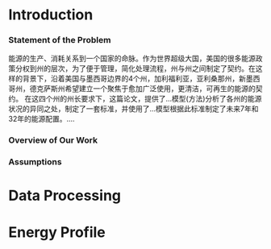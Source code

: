 # Introduction


### Statement of the Problem
能源的生产、消耗关系到一个国家的命脉。作为世界超级大国，美国的很多能源政策分权到州的层次，为了便于管理，简化处理流程，州与州之间制定了契约。在这样的背景下，沿着美国与墨西哥边界的4个州，加利福利亚，亚利桑那州，新墨西哥州，德克萨斯州希望建立一个聚焦于愈加广泛使用，更清洁，可再生的能源的契约。
在这四个州的州长要求下，这篇论文，提供了...模型(方法)分析了各州的能源状况的异同之处，制定了一套标准，并使用了...模型根据此标准制定了未来7年和32年的能源配置。....

### Overview of Our Work

### Assumptions

# Data Processing

# Energy Profile

